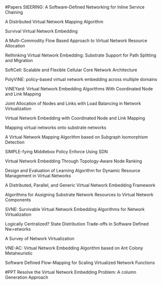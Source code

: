 #Papers
StEERING: A Software-Defined Networking for Inline Service Chaining


A Distributed Virtual Network Mapping Algorithm


Survival Virtual Network Embedding


A Multi-Commodity Flow Based Approach to Virtual Network Resource Allocation


Rethinking Virtual Network Embedding: Substrate Support for Path Splitting and Migration


SoftCell: Scalable and Flexible Cellular Core Network Architecture


PolyViNE: policy-based virtual network embedding across multiple domains


ViNEYard: Virtual Network Embedding Algorithms With Coordinated Node and Link Mapping


Joint Allocation of Nodes and Links with Load Balancing in Network Virtualization


Virtual Network Embedding with Coordinated Node and Link Mapping


Mapping virtual networks onto substrate networks


A Virtual Network Mapping Algorithm based on Subgraph Isomorphism Detection


SIMPLE-fying Middlebox Policy Enforce Using SDN


Virtual Network Embedding Through Topology-Aware Node Ranking


Design and Evaluation of Learning Algorithm for Dynamic Resource Management in Virtual Networks


A Distributed, Parallel, and Generic Virtual Network Embedding Framework


Algorithms for Assigning Substrate Network Resources to Virtual Network Components


SVNE: Survivable Virtual Network Embedding Algorithms for Network Virtualization


Logically Centralized? State Distribution Trade-offs in Software Defined Nw=etworks


A Survey of Network Virtualization


VNE-AC: Virtual Network Embedding Algorithm based on Ant Colony Metaheuristic


Software Defined Flow-Mapping for Scaling Virtualized Network Functions




#PPT
Resolve the Virtual Network Embedding Problem: A column Generation Approach





